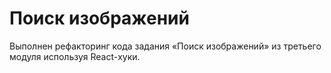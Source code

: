 # Поиск изображений

Выполнен рефакторинг кода задания «Поиск изображений» из третьего модуля
используя React-хуки.
